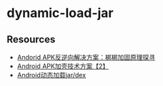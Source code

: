dynamic-load-jar
================

Resources
---------

* [Andorid APK反逆向解决方案：梆梆加固原理探寻](http://www.csdn.net/article/2013-06-26/2815995-Android-apk-bangcle)
* [Android APK加壳技术方案【2】](http://blog.csdn.net/androidsecurity/article/details/8809542)
* [Android动态加载jar/dex](http://www.cnblogs.com/over140/archive/2011/11/23/2259367.html)

